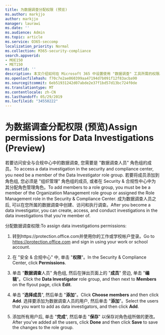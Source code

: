 ```yaml
---
title: 为数据调查分配权限 (预览)
ms.author: markjjo
author: markjjo
manager: laurawi
ms.date: ''
ms.audience: Admin
ms.topic: article
ms.service: O365-seccomp
localization_priority: Normal
ms.collection: M365-security-compliance
search.appverid:
- MOE150
- MET150
ms.assetid: ''
description: 本文介绍如何在 Microsoft 365 中设置使用 "数据调查" 工具所需的权限。
ms.openlocfilehash: f70c7e2ae060399aa47194d7b091f12f83acba90
ms.sourcegitcommit: 6eb51931242d07abde2e37f1bd57d13bc724f0de
ms.translationtype: MT
ms.contentlocale: zh-CN
ms.lasthandoff: 05/29/2019
ms.locfileid: "34550222"
---
```

# <a name="assign-permissions-for-data-investigations-preview"></a><span data-ttu-id="34e03-103">为数据调查分配权限 (预览)</span><span class="sxs-lookup"><span data-stu-id="34e03-103">Assign permissions for Data Investigations (Preview)</span></span>

<span data-ttu-id="34e03-104">若要访问安全与合规中心中的数据调查, 您需要是 "数据调查人员" 角色组的成员。</span><span class="sxs-lookup"><span data-stu-id="34e03-104">To access a data investigation in the security and compliance center, you need be a member of the Data Investigator role group.</span></span> <span data-ttu-id="34e03-105">若要将成员添加到角色组, 您必须是 "组织管理" 角色组的成员, 或者在 Security & 合规性中心中为其分配角色管理角色。</span><span class="sxs-lookup"><span data-stu-id="34e03-105">To add members to a role group, you must be be a member of the Organization Management role group or assigned the Role Management role in the Security & Compliance Center.</span></span> <span data-ttu-id="34e03-106">成为数据调查人员之后, 可以在您所属的数据调查中创建、访问和执行调查。</span><span class="sxs-lookup"><span data-stu-id="34e03-106">After you become a data investigator, you can create, access, and conduct investigations in the data investigations that you're member of.</span></span>

<span data-ttu-id="34e03-107">分配数据调查权限:</span><span class="sxs-lookup"><span data-stu-id="34e03-107">To assign data investigations permissions:</span></span>

1. <span data-ttu-id="34e03-108">转到https://protection.office.com并使用你的工作或学校帐户登录。</span><span class="sxs-lookup"><span data-stu-id="34e03-108">Go to https://protection.office.com and sign in using your work or school account.</span></span>

3. <span data-ttu-id="34e03-109">在 "安全 & 合规中心" 中, 单击 "**权限**"。</span><span class="sxs-lookup"><span data-stu-id="34e03-109">In the Security & Compliance Center, click **Permissions**.</span></span> 

4. <span data-ttu-id="34e03-110">单击 "**数据调查**人员" 角色组, 然后在弹出页面上的 "**成员**" 旁边, 单击 "**编辑**"。</span><span class="sxs-lookup"><span data-stu-id="34e03-110">Click the **Data Investigator** role group, and then next to **Members** on the flyout page, click **Edit**.</span></span>

5. <span data-ttu-id="34e03-111">单击 "**选择成员**", 然后单击 "**添加**"。</span><span class="sxs-lookup"><span data-stu-id="34e03-111">Click **Choose members** and then click **Add**.</span></span> <span data-ttu-id="34e03-112">选择要添加为数据调查人员的用户, 然后单击 "**添加**"。</span><span class="sxs-lookup"><span data-stu-id="34e03-112">Select the users that you want to add as data investigators, and then click **Add**.</span></span>

6. <span data-ttu-id="34e03-113">添加所有用户后, 单击 "**完成**", 然后单击 "**保存**" 以保存对角色组所做的更改。</span><span class="sxs-lookup"><span data-stu-id="34e03-113">After you've added all the users, click **Done** and then click **Save** to save the changes to the role group.</span></span>